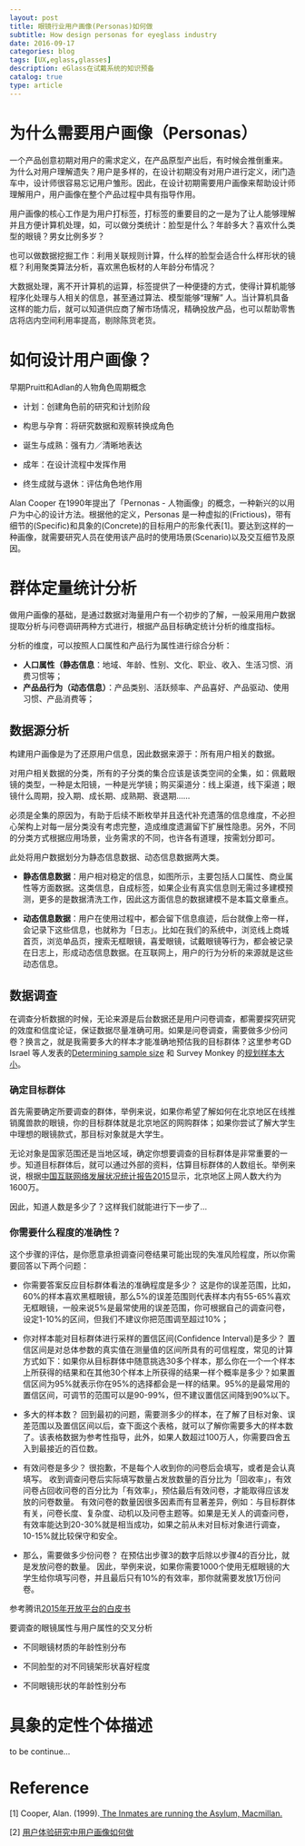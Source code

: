 ```yaml
---
layout: post
title: 眼镜行业用户画像(Personas)如何做
subtitle: How design personas for eyeglass industry
date: 2016-09-17
categories: blog
tags: [UX,eglass,glasses]
description: eGlass在试戴系统的知识预备
catalog: true
type: article
---
```


# 为什么需要用户画像（Personas）

一个产品创意初期对用户的需求定义，在产品原型产出后，有时候会推倒重来。
为什么对用户理解遗失？用户是多样的，在设计初期没有对用户进行定义，闭门造车中，设计师很容易忘记用户雏形。因此，在设计初期需要用户画像来帮助设计师理解用户，用户画像在整个产品过程中具有指导作用。

用户画像的核心工作是为用户打标签，打标签的重要目的之一是为了让人能够理解并且方便计算机处理，如，可以做分类统计：脸型是什么？年龄多大？喜欢什么类型的眼镜？男女比例多岁？ 

也可以做数据挖掘工作：利用关联规则计算，什么样的脸型会适合什么样形状的镜框？利用聚类算法分析，喜欢黑色板材的人年龄分布情况？

大数据处理，离不开计算机的运算，标签提供了一种便捷的方式，使得计算机能够程序化处理与人相关的信息，甚至通过算法、模型能够“理解” 人。当计算机具备这样的能力后，就可以知道供应商了解市场情况，精确投放产品，也可以帮助零售店将店内空间利用率提高，剔除陈货老货。

# 如何设计用户画像？

早期Pruitt和Adlan的人物角色周期概念

- 计划：创建角色前的研究和计划阶段

- 构思与孕育：将研究数据和观察转换成角色

- 诞生与成熟：强有力／清晰地表达

- 成年：在设计流程中发挥作用

- 终生成就与退休：评估角色地作用

Alan Cooper 在1990年提出了「Pernonas - 人物画像」的概念，一种新兴的以用户为中心的设计方法。根据他的定义，Personas 是一种虚拟的(Frictious)，带有细节的(Specific)和具象的(Concrete)的目标用户的形象代表[1]。要达到这样的一种画像，就需要研究人员在使用该产品时的使用场景(Scenario)以及交互细节及原因。

# 群体定量统计分析

做用户画像的基础，是通过数据对海量用户有一个初步的了解，一般采用用户数据提取分析与问卷调研两种方式进行，根据产品目标确定统计分析的维度指标。

分析的维度，可以按照人口属性和产品行为属性进行综合分析：

- **人口属性（静态信息**：地域、年龄、性别、文化、职业、收入、生活习惯、消费习惯等；
- **产品品行为（动态信息）**：产品类别、活跃频率、产品喜好、产品驱动、使用习惯、产品消费等；

## 数据源分析

构建用户画像是为了还原用户信息，因此数据来源于：所有用户相关的数据。

对用户相关数据的分类，所有的子分类的集合应该是该类空间的全集，如：佩戴眼镜的类型，一种是太阳镜，一种是光学镜；购买渠道分：线上渠道，线下渠道；眼镜什么周期，投入期、成长期、成熟期、衰退期……

必须是全集的原因为，有助于后续不断枚举并且迭代补充遗落的信息维度，不必担心架构上对每一层分类没有考虑完整，造成维度遗漏留下扩展性隐患。另外，不同的分类方式根据应用场景，业务需求的不同，也许各有道理，按需划分即可。

此处将用户数据划分为静态信息数据、动态信息数据两大类。

- **静态信息数据**：用户相对稳定的信息，如图所示，主要包括人口属性、商业属性等方面数据。这类信息，自成标签，如果企业有真实信息则无需过多建模预测，更多的是数据清洗工作，因此这方面信息的数据建模不是本篇文章重点。

- **动态信息数据**：用户在使用过程中，都会留下信息痕迹，后台就像上帝一样，会记录下这些信息，也就称为「日志」。比如在我们的系统中，浏览线上商城首页，浏览单品页，搜索无框眼镜，喜爱眼镜，试戴眼镜等行为，都会被记录在日志上，形成动态信息数据。在互联网上，用户的行为分析的来源就是这些动态信息。

## 数据调查

在调查分析数据的时候，无论来源是后台数据还是用户问卷调查，都需要探究研究的效度和信度论证，保证数据尽量准确可用。如果是问卷调查，需要做多少份问卷？换言之，就是我需要多大的样本才能准确地预估我的目标群体？这里参考GD Israel 等人发表的[Determining sample size](http://zulsidi.tripod.com/pdf/DeterminingSampleSizes.pdf) 和 Survey Monkey 的[规划样本大小](https://zh.surveymonkey.com/mp/sample-size/)。

### 确定目标群体

首先需要确定所要调查的群体，举例来说，如果你希望了解如何在北京地区在线推销魔兽款的眼镜，你的目标群体就是北京地区的网购群体；如果你尝试了解大学生中理想的眼镜款式，那目标对象就是大学生。

无论对象是国家范围还是当地区域，确定你想要调查的目标群体是非常重要的一步。知道目标群体后，就可以通过外部的资料，估算目标群体的人数组长。举例来说，根据[中国互联网络发展状况统计报告2015](https://cnnic.cn/gywm/xwzx/rdxw/2015/201601/W020160122639198410766.pdf)显示，北京地区上网人数大约为1600万。

因此，知道人数是多少了？这样我们就能进行下一步了…

### 你需要什么程度的准确性？

这个步骤的评估，是你愿意承担调查问卷结果可能出现的失准风险程度，所以你需要回答以下两个问题：

- 你需要答案反应目标群体看法的准确程度是多少？
这是你的误差范围，比如，60%的样本喜欢黑框眼镜，那么5%的误差范围则代表样本内有55-65%喜欢无框眼镜，一般来说5%是最常使用的误差范围，你可根据自己的调查问卷，设定1-10%的区间，但我们不建议你把范围调至超过10%；

- 你对样本能对目标群体进行采样的置信区间(Confidence Interval)是多少？
置信区间是对总体参数的真实值在测量值的区间所具有的可信程度，常见的计算方式如下：如果你从目标群体中随意挑选30多个样本，那么你在一个一个样本上所获得的结果和在其他30个样本上所获得的结果一样个概率是多少？如果置信区间为95%就表示你在95%的选择都会是一样的结果。95%的是最常用的置信区间，可调节的范围可以是90-99%，但不建议置信区间降到90%以下。

- 多大的样本数？
回到最初的问题，需要测多少的样本，在了解了目标对象、误差范围以及置信区间以后，查下面这个表格，就可以了解你需要多大的样本数了。该表格数据为参考性指导，此外，如果人数超过100万人，你需要四舍五入到最接近的百位数。

- 有效问卷是多少？
很抱歉，不是每个人收到你的问卷后会填写，或者是会认真填写。
收到调查问卷后实际填写数量占发放数量的百分比为「回收率」，有效问卷占回收问卷的百分比为「有效率」，预估最后有效问卷，才能取得应该发放的问卷数量。
有效问卷的数量因很多因素而有显著差异，例如：与目标群体有关，问卷长度、复杂度、动机以及问卷主题等。如果是无关人的调查问卷，有效率能达到20-30%就是相当成功，如果之前从未对目标对象进行调查，10-15%就比较保守和安全。

- 那么，需要做多少份问卷？
在预估出步骤3的数字后除以步骤4的百分比，就是发放问卷的数量。
因此，举例来说，如果你需要1000个使用无框眼镜的大学生给你填写问卷，并且最后只有10%的有效率，那你就需要发放1万份问卷。

参考腾讯[2015年开放平台的白皮书](http://wiki.open.qq.com/wiki/%E8%85%BE%E8%AE%AF%E5%BC%80%E6%94%BE%E5%B9%B3%E5%8F%B0%E6%A6%82%E8%BF%B0)

要调查的眼镜属性与用户属性的交叉分析

- 不同眼镜材质的年龄性别分布

- 不同脸型的对不同镜架形状喜好程度

- 不同眼镜形状的年龄性别分布


# 具象的定性个体描述

to be continue...


# Reference

[1] Cooper, Alan. (1999).[ The Inmates are running the Asylum, Macmillan.](http://http-server.carleton.ca/~aramirez/4406/Reviews/TRenczes.pdf) 

[2] [用户体验研究中用户画像如何做](http://www.jianshu.com/p/4a3d6ec48b5f)









